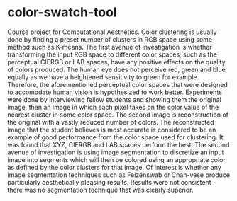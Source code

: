 # color-swatch-tool

Course project for Computational Aesthetics. Color clustering is usually done by finding a preset number of clusters in RGB space using some method such as K-means. The first avenue of investigation is whether transforming the input RGB space to different color spaces, such as the perceptual CIERGB or LAB spaces, have any positive effects on the quality of colors produced. The human eye does not perceive red, green and blue equally as we have a heightened sensitivity to green for example. Therefore, the aforementioned perceptual color spaces that were designed to accomodate human vision is hypothesized to work better. Experiments were done by interviewing fellow students and showing them the original image, then an image in which each pixel takes on the color value of the nearest cluster in some color space. The second image is reconstruction of the original with a vastly reduced number of colors. The reconstructed image that the student believes is most accurate is considered to be an example of good performance from the color space used for clustering. It was found that XYZ, CIERGB and LAB spaces perform the best. The second avenue of investigation is using image segmentation to discretize an input image into segments which will then be colored using an appropriate color, as defined by the color clusters for that image. Of interest is whether any image segmentation techniques such as Felzenswab or Chan-vese produce particularly aesthetically pleasing results. Results were not consistent - there was no segmentation technique that was clearly superior.
